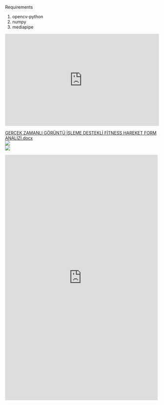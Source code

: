Requirements <br/>
<ol>
  <li>opencv-python<br/></li>
  <li>numpy<br/></li>
  <li>mediapipe<br/></li>
</ol>

<embed src="https://github.com/user-attachments/files/16569255/GERCEK.ZAMANLI.GORUNTU.ISLEME.DESTEKLI.FITNESS.HAREKET.FORM.ANALIZI.docx" type="application/pdf" height="300px" width="100%">


[GERÇEK ZAMANLI GÖRÜNTÜ İŞLEME DESTEKLİ FİTNESS HAREKET FORM ANALİZİ.docx](https://github.com/user-attachments/files/16569255/GERCEK.ZAMANLI.GORUNTU.ISLEME.DESTEKLI.FITNESS.HAREKET.FORM.ANALIZI.docx)
<br/>
<img src="https://github.com/user-attachments/assets/18ad2d2e-8995-4497-813d-1daadb977832">
<br/>
<img src="https://github.com/user-attachments/assets/a5fc965d-bd1d-4842-aa1a-f668078fa2d0">

<iframe style="width: 500px; height: 800px;" src="https://github.com/user-attachments/files/16569255/GERCEK.ZAMANLI.GORUNTU.ISLEME.DESTEKLI.FITNESS.HAREKET.FORM.ANALIZI.docx" height="240" width="320" frameborder="0"/>
![image](https://github.com/user-attachments/assets/80e4c382-e30a-4429-bf65-49775b72e4af)
